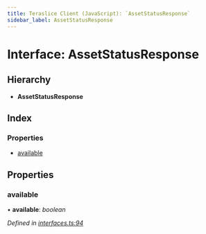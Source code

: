```yaml
---
title: Teraslice Client (JavaScript): `AssetStatusResponse`
sidebar_label: AssetStatusResponse
---
```


# Interface: AssetStatusResponse

## Hierarchy

* **AssetStatusResponse**

## Index

### Properties

* [available](assetstatusresponse.md#available)

## Properties

###  available

• **available**: *boolean*

*Defined in [interfaces.ts:94](https://github.com/terascope/teraslice/blob/d8feecc03/packages/teraslice-client-js/src/interfaces.ts#L94)*
